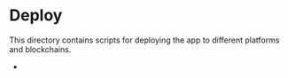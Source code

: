 # Deploy
This directory contains scripts for deploying the app to different platforms and blockchains.

- 
